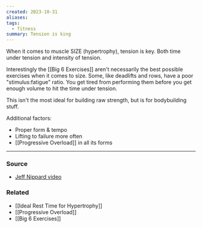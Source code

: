 ```yaml
---
created: 2023-10-31
aliases: 
tags:
  - fitness
summary: Tension is king
---
```

When it comes to muscle SIZE (hypertrophy), tension is key. Both time under tension and intensity of tension. 

Interestingly the [[Big 6 Exercises]] aren't necessarily the best possible exercises when it comes to size. Some, like deadlifts and rows, have a poor "stimulus:fatigue" ratio. You get tired from performing them before you get enough volume to hit the time under tension.

This isn't the most ideal for building raw strength, but is for bodybuilding stuff.

Additional factors:
- Proper form & tempo
- Lifting to failure more often
- [[Progressive Overload]] in all its forms

---
### Source
- [Jeff Nippard video](https://youtu.be/71op1DQ2gyo?si=a5o7uCaQSqX6taM1)

### Related
- [[Ideal Rest Time for Hypertrophy]]
- [[Progressive Overload]]
- [[Big 6 Exercises]]